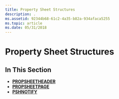 ```yaml
---
title: Property Sheet Structures
description: .
ms.assetid: 92344b68-61c2-4a35-b82a-934afaca5255
ms.topic: article
ms.date: 05/31/2018
---
```


# Property Sheet Structures

## In This Section

-   [**PROPSHEETHEADER**](/windows/desktop/api/Prsht/ns-prsht-propsheetheadera_v2)
-   [**PROPSHEETPAGE**](/windows/desktop/api/Prsht/ns-prsht-propsheetpagea_v2)
-   [**PSHNOTIFY**](/windows/desktop/api/Prsht/ns-prsht-pshnotify)

 

 




